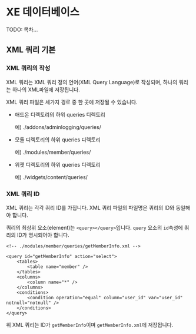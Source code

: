 # XE 데이터베이스

TODO: 목차...

## XML 쿼리 기본

### XML 쿼리의 작성

XML 쿼리는 XML 쿼리 정의 언어(XML Query Language)로 작성되며, 하나의 쿼리는 하나의 XML파일에 저장됩니다.

XML 쿼리 파일은 세가지 경로 중 한 곳에 저장될 수 있습니다.

* 애드온 디렉토리의 하위 queries 디렉토리

	예) ./addons/adminlogging/queries/

* 모듈 디렉토리의 하위 queries 디렉토리

	예) ./modules/member/queries/

* 위젯 디렉토리의 하위 queries 디렉토리

	예) ./widgets/content/queries/

### XML 쿼리 ID

XML 쿼리는 각각 쿼리 ID를 가집니다. XML 쿼리 파일의 파일명은 쿼리의 ID와 동일해야 합니다.

쿼리의 최상위 요소(element)는 `<query></query>`입니다. `query` 요소의  `id`속성에 쿼리의 ID가 명시되어야 합니다.

```
<!-- ./modules/member/queries/getMemberInfo.xml -->

<query id="getMemberInfo" action="select">
    <tables>
        <table name="member" />
    </tables>
    <columns>
        <column name="*" />
    </columns>
    <conditions>
        <condition operation="equal" column="user_id" var="user_id" notnull="notnull" />
    </conditions>
</query>

```

위 XML 쿼리는 ID가 `getMemberInfo`이며 `getMemberInfo.xml`에 저장됩니다.

